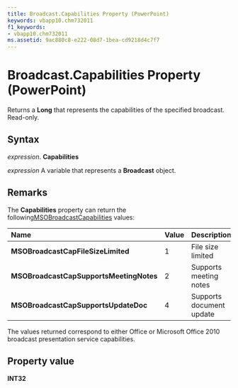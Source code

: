```yaml
---
title: Broadcast.Capabilities Property (PowerPoint)
keywords: vbapp10.chm732011
f1_keywords:
- vbapp10.chm732011
ms.assetid: 9ac880c8-e222-08d7-1bea-cd9218d4c7f7
---
```



# Broadcast.Capabilities Property (PowerPoint)

Returns a  **Long** that represents the capabilities of the specified broadcast. Read-only.


## Syntax

 _expression_. **Capabilities**

 _expression_ A variable that represents a **Broadcast** object.


## Remarks

The  **Capabilities** property can return the following[MSOBroadcastCapabilities](http://msdn.microsoft.com/library/445ff0f7-fcb1-d65a-b055-189c268e2076%28Office.15%29.aspx) values:



|**Name**|**Value**|**Description**|
|:-----|:-----|:-----|
|**MSOBroadcastCapFileSizeLimited**|1|File size limited|
|**MSOBroadcastCapSupportsMeetingNotes**|2|Supports meeting notes|
|**MSOBroadcastCapSupportsUpdateDoc**|4|Supports document update|
The values returned correspond to either Office or Microsoft Office 2010 broadcast presentation service capabilities.


## Property value

 **INT32**



